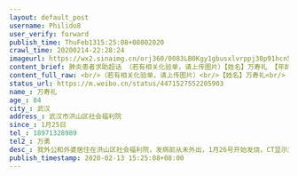 ```yaml
---
layout: default_post
username: Philido8
user_verify: forward
publish_time: ThuFeb1315:25:08+08002020
crawl_time: 20200214-22:28:24
imageurl: https://wx2.sinaimg.cn/orj360/0083LB0Kgy1gbusxlvrppj30p91hcn5u.jpg,https://wx1.sinaimg.cn/orj360/0083LB0Kgy1gbusxm90cvj30p91hcqc2.jpg,https://wx1.sinaimg.cn/orj360/0083LB0Kgy1gbusy3bvm8j30p91hctjn.jpg,https://wx4.sinaimg.cn/orj360/0083LB0Kgy1gbusy40od5j30p91hc138.jpg
content_brief: 肺炎患者求助超话 （若有相关化验单，请上传图片）【姓名】万寿礼 【年龄】84【所在城市】武汉【所在小区、社区】武汉市洪山区社会福利院【患病时间】1月25日【联系方式】18971328989【其他紧急联系人】万勇【病情描述】我外公和外婆居住在洪山区社会福利院，发病前从未外出，1月26号开始 ...全文
content_full_raw: <br/>（若有相关化验单，请上传图片）<br/>【姓名】万寿礼<br/>【年龄】84<br/>【所在城市】武汉<br/>【所在小区、社区】武汉市洪山区社会福利院<br/>【患病时间】1月25日<br/>【联系方式】18971328989<br/>【其他紧急联系人】万勇<br/>【病情描述】我外公和外婆居住在洪山区社会福利院，发病前从未外出，1月26号开始发烧，CT显示双肺已白毛玻璃，2月3日晚被送往武汉科技大学附属天佑医院，虽已住院，但以天佑医院的医疗条件是无法长期收治我外公这样的危重症病人！急需转院！住进第二天就下了病危通知书，医生说需要立刻转至ICU或者更大的医疗体检的医院，但医院一直说ICU已满，可现两老人情况已危在旦夕！<spanclass="url-icon"><imgalt=[泪]src="//h5.sinaimg.cn/m/emoticon/icon/default/d_lei-1b4b02f8b1.png"style="width:1em;height:1em;"/></span><spanclass="url-icon"><imgalt=[泪]src="//h5.sinaimg.cn/m/emoticon/icon/default/d_lei-1b4b02f8b1.png"style="width:1em;height:1em;"/></span><spanclass="url-icon"><imgalt=[泪]src="//h5.sinaimg.cn/m/emoticon/icon/default/d_lei-1b4b02f8b1.png"style="width:1em;height:1em;"/></span>外公是一名老兵，勤勤恳恳总告诉我们不要给国家添麻烦，但是我们现在无路可走！七十多岁的外婆看见外公现在的情况，每天都受刺激已经丧失理智接近精神失常，恳请大家帮帮外公，让他能转院到能有医疗条件收治危重症病人的医院，能有生的希望！<br/><br/>天佑医院<br/>02751228622；<br/><br/>市防疫指挥部:<br/>82826416；
status_url: https://m.weibo.cn/status/4471527552205903
name_: 万寿礼
age_: 84
city_: 武汉
address_: 武汉市洪山区社会福利院
since_: 1月25日
tel_: 18971328989
tel2_: 万勇
desc_: 我外公和外婆居住在洪山区社会福利院，发病前从未外出，1月26号开始发烧，CT显示双肺已白毛玻璃，2月3日晚被送往武汉科技大学附属天佑医院，虽已住院，但以天佑医院的医疗条件是无法长期收治我外公这样的危重症病人！急需转院！住进第二天就下了病危通知书，医生说需要立刻转至ICU或者更大的医疗体检的医院，但医院一直说ICU已满，可现两老人情况已危在旦夕！<spanclass="url-icon"><imgalt=[泪]src="//h5.sinaimg.cn/m/emoticon/icon/default/d_lei-1b4b02f8b1.png"style="width1em;height1em;"/></span><spanclass="url-icon"><imgalt=[泪]src="//h5.sinaimg.cn/m/emoticon/icon/default/d_lei-1b4b02f8b1.png"style="width1em;height1em;"/></span><spanclass="url-icon"><imgalt=[泪]src="//h5.sinaimg.cn/m/emoticon/icon/default/d_lei-1b4b02f8b1.png"style="width1em;height1em;"/></span>外公是一名老兵，勤勤恳恳总告诉我们不要给国家添麻烦，但是我们现在无路可走！七十多岁的外婆看见外公现在的情况，每天都受刺激已经丧失理智接近精神失常，恳请大家帮帮外公，让他能转院到能有医疗条件收治危重症病人的医院，能有生的希望！天佑医院02751228622；市防疫指挥部82826416；
publish_timestamp: 2020-02-13 15:25:08+08:00
---
```


